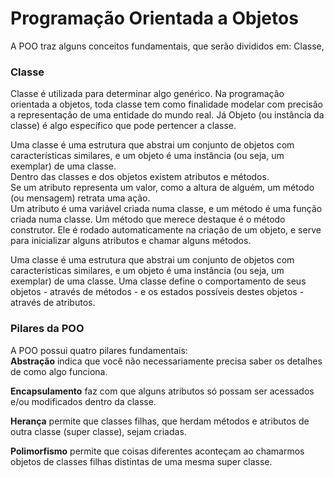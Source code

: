# Programação Orientada a Objetos

A POO traz alguns conceitos fundamentais, que serão divididos em: Classe,

### Classe  
Classe é utilizada para determinar algo genérico. Na programação orientada a objetos, toda classe tem como finalidade modelar com precisão a representação de uma entidade do mundo real. Já Objeto (ou instância da classe) é algo específico que pode pertencer a classe.  
  
Uma classe é uma estrutura que abstrai um conjunto de objetos com características similares, e um objeto é uma instância (ou seja, um exemplar) de uma classe.  
Dentro das classes e dos objetos existem atributos e métodos.  
Se um atributo representa um valor, como a altura de alguém, um método (ou mensagem) retrata uma ação.  
Um atributo é uma variável criada numa classe, e um método é uma função criada numa classe.  Um método que merece destaque é o método construtor. Ele é rodado automaticamente na criação de um objeto, e serve para inicializar alguns atributos e chamar alguns métodos.  
  
Uma classe é uma estrutura que abstrai um conjunto de objetos com características similares, e um objeto é uma instância (ou seja, um exemplar) de uma classe. Uma classe define o comportamento de seus objetos - através de métodos - e os estados possíveis destes objetos - através de atributos.
  
### Pilares da POO

A POO possui quatro pilares fundamentais:  
**Abstração** indica que você não necessariamente precisa saber os detalhes de como algo funciona.  
  
**Encapsulamento** faz com que alguns atributos só possam ser acessados e/ou modificados dentro da classe.  
  
**Herança** permite que classes filhas, que herdam métodos e atributos de outra classe (super classe), sejam criadas.  
  
**Polimorfismo** permite que coisas diferentes aconteçam ao chamarmos objetos de classes filhas distintas de uma mesma super classe.